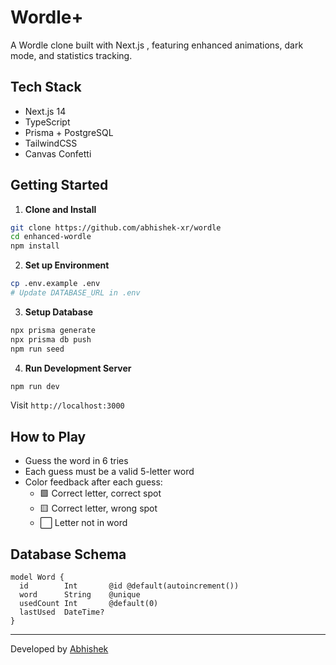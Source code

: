 # Wordle+

A  Wordle clone built with Next.js , featuring enhanced animations, dark mode, and statistics tracking.


## Tech Stack

- Next.js 14
- TypeScript
- Prisma + PostgreSQL
- TailwindCSS
- Canvas Confetti

## Getting Started

1. **Clone and Install**
```bash
git clone https://github.com/abhishek-xr/wordle
cd enhanced-wordle
npm install
```

2. **Set up Environment**
```bash
cp .env.example .env
# Update DATABASE_URL in .env
```

3. **Setup Database**
```bash
npx prisma generate
npx prisma db push
npm run seed
```

4. **Run Development Server**
```bash
npm run dev
```

Visit `http://localhost:3000`

## How to Play

- Guess the word in 6 tries
- Each guess must be a valid 5-letter word
- Color feedback after each guess:
  - 🟩 Correct letter, correct spot
  - 🟨 Correct letter, wrong spot
  - ⬜ Letter not in word

## Database Schema

```prisma
model Word {
  id        Int       @id @default(autoincrement())
  word      String    @unique
  usedCount Int       @default(0)
  lastUsed  DateTime?
}
```



---
Developed by [Abhishek ](https://github.com/abhishek-xr)
